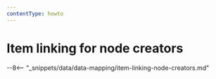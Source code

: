 ```yaml
---
contentType: howto
---
```


# Item linking for node creators

--8<-- "_snippets/data/data-mapping/item-linking-node-creators.md"
